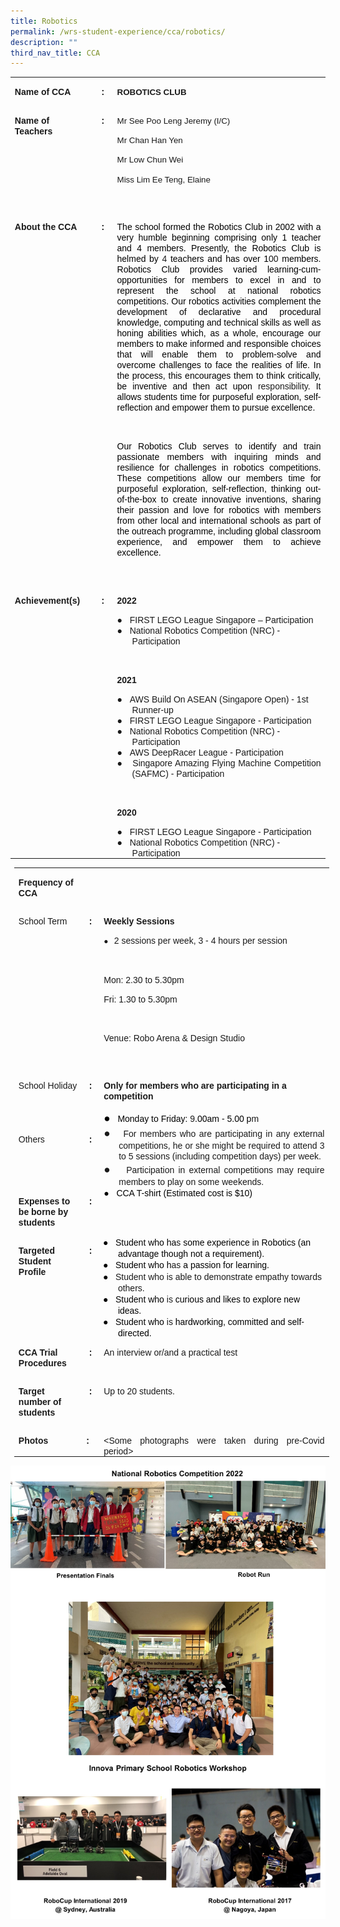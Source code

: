 ```yaml
---
title: Robotics
permalink: /wrs-student-experience/cca/robotics/
description: ""
third_nav_title: CCA
---
```

<table style="margin-left:-.25pt;border-collapse:collapse;mso-table-layout-alt:fixed;
 mso-padding-alt:0in 5.4pt 0in 5.4pt" width="606" cellpadding="0" cellspacing="0" border="0" class="MsoNormalTable"><tbody><tr style="mso-yfti-irow:0;mso-yfti-firstrow:yes"><td style="width:94.5pt;padding:0in 5.4pt 0in 5.4pt" valign="top" width="126"><p class="MsoNormal"><b style="mso-bidi-font-weight:normal"><span style="font-family:&quot;Arial&quot;,sans-serif;mso-fareast-font-family:Arial">Name of CCA</span></b></p></td><td style="width:.25in;padding:0in 5.4pt 0in 5.4pt" valign="top" width="24"><p style="text-align:center" align="center" class="MsoNormal"><b style="mso-bidi-font-weight:normal"><span style="font-family:&quot;Arial&quot;,sans-serif;
  mso-fareast-font-family:Arial">:</span></b></p></td><td style="width:4.75in;padding:0in 5.4pt 0in 5.4pt" valign="top" width="456"><p style="tab-stops:113.45pt" class="MsoNormal"><b style="mso-bidi-font-weight:
  normal"><span style="font-size:10.0pt;line-height:115%;font-family:&quot;Arial&quot;,sans-serif;
  mso-fareast-font-family:Arial">ROBOTICS CLUB</span></b></p></td></tr><tr style="mso-yfti-irow:1"><td style="width:94.5pt;padding:0in 5.4pt 0in 5.4pt" valign="top" width="126"><p class="MsoNormal"><b style="mso-bidi-font-weight:normal"><span style="font-family:&quot;Arial&quot;,sans-serif;mso-fareast-font-family:Arial">Name of Teachers</span></b></p></td><td style="width:.25in;padding:0in 5.4pt 0in 5.4pt" valign="top" width="24"><p style="text-align:center" align="center" class="MsoNormal"><b style="mso-bidi-font-weight:normal"><span style="font-family:&quot;Arial&quot;,sans-serif;
  mso-fareast-font-family:Arial">:</span></b></p></td><td style="width:4.75in;padding:0in 5.4pt 0in 5.4pt" valign="top" width="456"><p class="MsoNormal"><span style="font-size:10.0pt;line-height:115%;font-family:
  &quot;Arial&quot;,sans-serif;mso-fareast-font-family:Arial">Mr See Poo Leng Jeremy (I/C)</span></p><p class="MsoNormal"><span style="font-size:10.0pt;line-height:115%;font-family:
  &quot;Arial&quot;,sans-serif;mso-fareast-font-family:Arial">Mr Chan Han Yen</span></p><p class="MsoNormal"><span style="font-size:10.0pt;line-height:115%;font-family:
  &quot;Arial&quot;,sans-serif;mso-fareast-font-family:Arial">Mr Low Chun Wei</span></p><p class="MsoNormal"><span style="font-size:10.0pt;line-height:115%;font-family:
  &quot;Arial&quot;,sans-serif;mso-fareast-font-family:Arial">Miss Lim Ee Teng, Elaine</span><span style="font-size:8.0pt;line-height:115%;font-family:&quot;Arial&quot;,sans-serif;
  mso-fareast-font-family:Arial"></span></p><p class="MsoNormal"><span style="font-size:10.0pt;line-height:115%;font-family:
  &quot;Arial&quot;,sans-serif;mso-fareast-font-family:Arial">&nbsp;</span></p></td></tr><tr style="mso-yfti-irow:2"><td style="width:94.5pt;padding:0in 5.4pt 0in 5.4pt" valign="top" width="126"><p class="MsoNormal"><b style="mso-bidi-font-weight:normal"><span style="font-family:&quot;Arial&quot;,sans-serif;mso-fareast-font-family:Arial">About the CCA</span></b></p></td><td style="width:.25in;padding:0in 5.4pt 0in 5.4pt" valign="top" width="24"><p style="text-align:center" align="center" class="MsoNormal"><b style="mso-bidi-font-weight:normal"><span style="font-family:&quot;Arial&quot;,sans-serif;
  mso-fareast-font-family:Arial">:</span></b></p></td><td style="width:4.75in;padding:0in 5.4pt 0in 5.4pt" valign="top" width="456"><p style="text-align:justify;border:none;mso-padding-alt:
  31.0pt 31.0pt 31.0pt 31.0pt;mso-border-shadow:yes" class="MsoNormal"><span style="font-family:
  &quot;Arial&quot;,sans-serif;mso-fareast-font-family:Arial;color:black">The school formed the Robotics Club in 2002 with a very humble beginning comprising only 1 teacher and 4 members. Presently, the Robotics Club is helmed by </span><span style="font-family:&quot;Arial&quot;,sans-serif;mso-fareast-font-family:Arial">4<span style="color:black"> teachers and has over 1</span>00<span style="color:black"> members.</span> <span style="color:black">Robotics Club provides varied learning-cum-opportunities for members to excel in and to represent the school at national robotics competitions. Our robotics activities complement the development of declarative and procedural knowledge, computing and technical skills as well as honing abilities which, as a whole, encourage our members to make informed and responsible choices that will enable them to problem-solve and overcome challenges to face the realities of life. In the process, this encourages them to think critically, be inventive and then act upon </span>responsibility<span style="color:black">. It allows students time for purposeful exploration, self-reflection and empower them to pursue excellence.</span></span></p><p style="text-align:justify;border:none;mso-padding-alt:
  31.0pt 31.0pt 31.0pt 31.0pt;mso-border-shadow:yes" class="MsoNormal"><span style="font-family:
  &quot;Arial&quot;,sans-serif;mso-fareast-font-family:Arial;color:black">&nbsp;</span></p><p style="text-align:justify;border:none;mso-padding-alt:
  31.0pt 31.0pt 31.0pt 31.0pt;mso-border-shadow:yes" class="MsoNormal"><span style="font-family:
  &quot;Arial&quot;,sans-serif;mso-fareast-font-family:Arial;color:black">Our Robotics Club serves to identify and train passionate members with inquiring minds and resilience for challenges in robotics competitions. These competitions allow our members time for purposeful exploration, self-reflection, thinking out-of-the-box to create innovative inventions, sharing their passion and love for robotics with members from other local and international schools as part of the outreach programme, including global classroom experience, and empower them to achieve excellence.</span></p><p style="text-align:justify" class="MsoNormal"><span style="font-size:10.0pt;
  line-height:115%;font-family:&quot;Arial&quot;,sans-serif;mso-fareast-font-family:Arial">&nbsp;</span></p></td></tr><tr style="mso-yfti-irow:3;mso-yfti-lastrow:yes"><td style="width:94.5pt;padding:0in 5.4pt 0in 5.4pt" valign="top" width="126"><p class="MsoNormal"><b style="mso-bidi-font-weight:normal"><span style="font-family:&quot;Arial&quot;,sans-serif;mso-fareast-font-family:Arial">Achievement(s)</span></b></p></td><td style="width:.25in;padding:0in 5.4pt 0in 5.4pt" valign="top" width="24"><p style="text-align:center" align="center" class="MsoNormal"><b style="mso-bidi-font-weight:normal"><span style="font-family:&quot;Arial&quot;,sans-serif;
  mso-fareast-font-family:Arial">:</span></b></p></td><td style="width:4.75in;padding:0in 5.4pt 0in 5.4pt" valign="top" width="456"><p style="border:none;mso-padding-alt:31.0pt 31.0pt 31.0pt 31.0pt;
  mso-border-shadow:yes" class="MsoNormal"><b style="mso-bidi-font-weight:normal"><span style="font-family:&quot;Arial&quot;,sans-serif;mso-fareast-font-family:Arial">2022</span></b></p><p style="margin-top:0in;margin-right:0in;margin-bottom:0in;
  margin-left:.25in;text-indent:-.25in;line-height:normal;mso-list:l0 level1 lfo1;
  border:none;mso-padding-alt:31.0pt 31.0pt 31.0pt 31.0pt;mso-border-shadow:
  yes" class="MsoNormal"><span style="font-family:&quot;Arial&quot;,sans-serif;
  mso-fareast-font-family:Arial"><span style="mso-list:Ignore">●<span style="font:7.0pt &quot;Times New Roman&quot;">&nbsp;&nbsp;&nbsp;&nbsp; </span></span></span><span style="font-family:&quot;Arial&quot;,sans-serif;mso-fareast-font-family:Arial">FIRST LEGO League Singapore – Participation</span></p><p style="margin-top:0in;margin-right:0in;margin-bottom:0in;
  margin-left:.25in;text-indent:-.25in;line-height:normal;mso-list:l0 level1 lfo1;
  border:none;mso-padding-alt:31.0pt 31.0pt 31.0pt 31.0pt;mso-border-shadow:
  yes" class="MsoNormal"><span style="font-family:&quot;Arial&quot;,sans-serif;
  mso-fareast-font-family:Arial"><span style="mso-list:Ignore">●<span style="font:7.0pt &quot;Times New Roman&quot;">&nbsp;&nbsp;&nbsp;&nbsp; </span></span></span><span style="font-family:&quot;Arial&quot;,sans-serif;mso-fareast-font-family:Arial">National Robotics Competition (NRC) - Participation</span></p><p style="border:none;mso-padding-alt:31.0pt 31.0pt 31.0pt 31.0pt;
  mso-border-shadow:yes" class="MsoNormal"><span style="font-family:&quot;Arial&quot;,sans-serif;
  mso-fareast-font-family:Arial">&nbsp;</span></p><p style="border:none;mso-padding-alt:31.0pt 31.0pt 31.0pt 31.0pt;
  mso-border-shadow:yes" class="MsoNormal"><b style="mso-bidi-font-weight:normal"><span style="font-family:&quot;Arial&quot;,sans-serif;mso-fareast-font-family:Arial">2021</span></b></p><p style="margin-top:0in;margin-right:0in;margin-bottom:0in;
  margin-left:.25in;text-indent:-.25in;line-height:normal;mso-list:l0 level1 lfo1;
  border:none;mso-padding-alt:31.0pt 31.0pt 31.0pt 31.0pt;mso-border-shadow:
  yes" class="MsoNormal"><span style="font-family:&quot;Arial&quot;,sans-serif;
  mso-fareast-font-family:Arial"><span style="mso-list:Ignore">●<span style="font:7.0pt &quot;Times New Roman&quot;">&nbsp;&nbsp;&nbsp;&nbsp; </span></span></span><span style="font-family:&quot;Arial&quot;,sans-serif;mso-fareast-font-family:Arial">AWS Build On ASEAN (Singapore Open) - 1st Runner-up</span></p><p style="margin-top:0in;margin-right:0in;margin-bottom:0in;
  margin-left:.25in;text-indent:-.25in;line-height:normal;mso-list:l0 level1 lfo1;
  border:none;mso-padding-alt:31.0pt 31.0pt 31.0pt 31.0pt;mso-border-shadow:
  yes" class="MsoNormal"><span style="font-family:&quot;Arial&quot;,sans-serif;
  mso-fareast-font-family:Arial"><span style="mso-list:Ignore">●<span style="font:7.0pt &quot;Times New Roman&quot;">&nbsp;&nbsp;&nbsp;&nbsp; </span></span></span><span style="font-family:&quot;Arial&quot;,sans-serif;mso-fareast-font-family:Arial">FIRST LEGO League Singapore - Participation</span></p><p style="margin-top:0in;margin-right:0in;margin-bottom:0in;
  margin-left:.25in;text-indent:-.25in;line-height:normal;mso-list:l0 level1 lfo1;
  border:none;mso-padding-alt:31.0pt 31.0pt 31.0pt 31.0pt;mso-border-shadow:
  yes" class="MsoNormal"><span style="font-family:&quot;Arial&quot;,sans-serif;
  mso-fareast-font-family:Arial"><span style="mso-list:Ignore">●<span style="font:7.0pt &quot;Times New Roman&quot;">&nbsp;&nbsp;&nbsp;&nbsp; </span></span></span><span style="font-family:&quot;Arial&quot;,sans-serif;mso-fareast-font-family:Arial">National Robotics Competition (NRC) - Participation</span></p><p style="margin-top:0in;margin-right:0in;margin-bottom:0in;
  margin-left:.25in;text-indent:-.25in;line-height:normal;mso-list:l0 level1 lfo1;
  border:none;mso-padding-alt:31.0pt 31.0pt 31.0pt 31.0pt;mso-border-shadow:
  yes" class="MsoNormal"><span style="font-family:&quot;Arial&quot;,sans-serif;
  mso-fareast-font-family:Arial"><span style="mso-list:Ignore">●<span style="font:7.0pt &quot;Times New Roman&quot;">&nbsp;&nbsp;&nbsp;&nbsp; </span></span></span><span style="font-family:&quot;Arial&quot;,sans-serif;mso-fareast-font-family:Arial">AWS DeepRacer League - Participation</span></p><p style="margin-top:0in;margin-right:0in;margin-bottom:0in;
  margin-left:.25in;text-align:justify;text-indent:-.25in;line-height:normal;
  mso-list:l0 level1 lfo1;border:none;mso-padding-alt:31.0pt 31.0pt 31.0pt 31.0pt;
  mso-border-shadow:yes" class="MsoNormal"><span style="font-family:&quot;Arial&quot;,sans-serif;
  mso-fareast-font-family:Arial"><span style="mso-list:Ignore">●<span style="font:7.0pt &quot;Times New Roman&quot;">&nbsp;&nbsp;&nbsp;&nbsp; </span></span></span><span style="font-family:&quot;Arial&quot;,sans-serif;mso-fareast-font-family:Arial">Singapore Amazing Flying Machine Competition (SAFMC) - Participation</span></p><p style="border:none;mso-padding-alt:31.0pt 31.0pt 31.0pt 31.0pt;
  mso-border-shadow:yes" class="MsoNormal"><span style="font-family:&quot;Arial&quot;,sans-serif;
  mso-fareast-font-family:Arial">&nbsp;</span></p><p class="MsoNormal"><b style="mso-bidi-font-weight:normal"><span style="font-family:&quot;Arial&quot;,sans-serif;mso-fareast-font-family:Arial">2020</span></b></p><p style="margin-top:0in;margin-right:0in;margin-bottom:0in;
  margin-left:.25in;text-indent:-.25in;line-height:normal;mso-list:l1 level1 lfo2;
  border:none;mso-padding-alt:31.0pt 31.0pt 31.0pt 31.0pt;mso-border-shadow:
  yes" class="MsoNormal"><span style="font-family:&quot;Arial&quot;,sans-serif;
  mso-fareast-font-family:Arial"><span style="mso-list:Ignore">●<span style="font:7.0pt &quot;Times New Roman&quot;">&nbsp;&nbsp;&nbsp;&nbsp; </span></span></span><span style="font-family:&quot;Arial&quot;,sans-serif;mso-fareast-font-family:Arial">FIRST LEGO League Singapore - Participation</span></p><p style="margin-top:0in;margin-right:0in;margin-bottom:0in;
  margin-left:.25in;text-indent:-.25in;line-height:normal;mso-list:l1 level1 lfo2;
  border:none;mso-padding-alt:31.0pt 31.0pt 31.0pt 31.0pt;mso-border-shadow:
  yes" class="MsoNormal"><span style="font-family:&quot;Arial&quot;,sans-serif;
  mso-fareast-font-family:Arial"><span style="mso-list:Ignore">●<span style="font:7.0pt &quot;Times New Roman&quot;">&nbsp;&nbsp;&nbsp;&nbsp; </span></span></span><span style="font-family:&quot;Arial&quot;,sans-serif;mso-fareast-font-family:Arial">National Robotics Competition (NRC) - Participation</span></p></td></tr></tbody></table>

<table style="margin-left:4.25pt;border-collapse:collapse;mso-table-layout-alt:fixed;
 mso-padding-alt:0in 5.4pt 0in 5.4pt" width="594" cellpadding="0" cellspacing="0" border="0" class="MsoNormalTable"><tbody><tr style="mso-yfti-irow:0;mso-yfti-firstrow:yes"><td style="width:76.75pt;padding:0in 5.4pt 0in 5.4pt" valign="top" width="102"><p class="MsoNormal"><b style="mso-bidi-font-weight:normal"><span style="font-family:&quot;Arial&quot;,sans-serif;mso-fareast-font-family:Arial">Frequency of CCA</span></b><span style="font-family:&quot;Arial&quot;,sans-serif;mso-fareast-font-family:
  Arial"></span></p></td><td style="width:13.5pt;padding:0in 5.4pt 0in 5.4pt" valign="top" width="18"><p style="text-align:center" align="center" class="MsoNormal"><span style="font-family:&quot;Arial&quot;,sans-serif;mso-fareast-font-family:Arial">&nbsp;</span></p></td><td style="width:355.25pt;padding:0in 5.4pt 0in 5.4pt" valign="top" width="474"><p class="MsoNormal"><span style="font-family:&quot;Arial&quot;,sans-serif;mso-fareast-font-family:
  Arial;color:#0070C0">&nbsp;</span></p></td></tr><tr style="mso-yfti-irow:1"><td style="width:76.75pt;padding:0in 5.4pt 0in 5.4pt" valign="top" width="102"><p class="MsoNormal"><span style="font-family:&quot;Arial&quot;,sans-serif;mso-fareast-font-family:
  Arial">School Term</span></p></td><td style="width:13.5pt;padding:0in 5.4pt 0in 5.4pt" valign="top" width="18"><p style="text-align:center" align="center" class="MsoNormal"><b style="mso-bidi-font-weight:normal"><span style="font-family:&quot;Arial&quot;,sans-serif;
  mso-fareast-font-family:Arial">:</span></b></p></td><td style="width:355.25pt;padding:0in 5.4pt 0in 5.4pt" valign="top" width="474"><p class="MsoNormal"><b style="mso-bidi-font-weight:normal"><span style="font-family:&quot;Arial&quot;,sans-serif;mso-fareast-font-family:Arial">Weekly Sessions</span></b><span style="font-family:&quot;Arial&quot;,sans-serif;mso-fareast-font-family:
  Arial"></span></p><p style="margin-top:0in;margin-right:0in;margin-bottom:0in;
  margin-left:13.5pt;text-indent:-13.5pt;line-height:normal;mso-list:l1 level1 lfo3" class="MsoNormal"><span style="font-size:9.0pt;font-family:&quot;Noto Sans&quot;,sans-serif;mso-fareast-font-family:
  &quot;Noto Sans&quot;"><span style="mso-list:Ignore">●<span style="font:7.0pt &quot;Times New Roman&quot;">&nbsp;&nbsp;&nbsp; </span></span></span><span style="font-family:&quot;Arial&quot;,sans-serif;
  mso-fareast-font-family:Arial">2 sessions per week, 3 - 4 hours per session<span style="mso-spacerun:yes">&nbsp;&nbsp;</span></span></p><p class="MsoNormal"><span style="font-family:&quot;Arial&quot;,sans-serif;mso-fareast-font-family:
  Arial">&nbsp;</span></p><p class="MsoNormal"><span style="font-family:&quot;Arial&quot;,sans-serif;mso-fareast-font-family:
  Arial">Mon: 2.30 to 5.30pm</span></p><p class="MsoNormal"><span style="font-family:&quot;Arial&quot;,sans-serif;mso-fareast-font-family:
  Arial">Fri: 1.30 to 5.30pm</span></p><p class="MsoNormal"><span style="font-family:&quot;Arial&quot;,sans-serif;mso-fareast-font-family:
  Arial">&nbsp;</span></p><p class="MsoNormal"><span style="font-family:&quot;Arial&quot;,sans-serif;mso-fareast-font-family:
  Arial">Venue: Robo Arena &amp; Design Studio</span></p><p style="border:none;mso-padding-alt:31.0pt 31.0pt 31.0pt 31.0pt;
  mso-border-shadow:yes" class="MsoNormal"><span style="font-family:&quot;Arial&quot;,sans-serif;
  mso-fareast-font-family:Arial">&nbsp;</span></p></td></tr><tr style="mso-yfti-irow:2"><td style="width:76.75pt;padding:0in 5.4pt 0in 5.4pt" valign="top" width="102"><p class="MsoNormal"><span style="font-family:&quot;Arial&quot;,sans-serif;mso-fareast-font-family:
  Arial">School Holiday</span></p></td><td style="width:13.5pt;padding:0in 5.4pt 0in 5.4pt" valign="top" width="18"><p style="text-align:center" align="center" class="MsoNormal"><b style="mso-bidi-font-weight:normal"><span style="font-family:&quot;Arial&quot;,sans-serif;
  mso-fareast-font-family:Arial">:</span></b></p></td><td style="width:355.25pt;padding:0in 5.4pt 0in 5.4pt" valign="top" width="474"><p class="MsoNormal"><b style="mso-bidi-font-weight:normal"><span style="font-family:&quot;Arial&quot;,sans-serif;mso-fareast-font-family:Arial">Only for members who are participating in a competition</span></b><u><span style="font-family:&quot;Arial&quot;,sans-serif;mso-fareast-font-family:Arial"></span></u><span style="font-family:&quot;Arial&quot;,sans-serif;mso-fareast-font-family:Arial"></span></p><p style="margin-top:0in;margin-right:0in;margin-bottom:0in;
  margin-left:.25in;text-indent:-.25in;line-height:normal;mso-list:l3 level1 lfo4;
  border:none;mso-padding-alt:31.0pt 31.0pt 31.0pt 31.0pt;mso-border-shadow:
  yes" class="MsoNormal"><span style="font-size:13.0pt;font-family:&quot;Noto Sans&quot;,sans-serif;
  mso-fareast-font-family:&quot;Noto Sans&quot;;color:black"><span style="mso-list:Ignore">●<span style="font:7.0pt &quot;Times New Roman&quot;">&nbsp;&nbsp;&nbsp;&nbsp; </span></span></span><span style="font-family:&quot;Arial&quot;,sans-serif;mso-fareast-font-family:Arial;
  color:black">Monday to Friday: </span><span style="font-family:&quot;Arial&quot;,sans-serif;
  mso-fareast-font-family:Arial">9<span style="color:black">.00am - 5.00 p</span>m<span style="color:black"></span></span></p></td></tr><tr style="mso-yfti-irow:3"><td style="width:76.75pt;padding:0in 5.4pt 0in 5.4pt" valign="top" width="102"><p class="MsoNormal"><span style="font-family:&quot;Arial&quot;,sans-serif;mso-fareast-font-family:
  Arial">Others</span></p></td><td style="width:13.5pt;padding:0in 5.4pt 0in 5.4pt" valign="top" width="18"><p style="text-align:center" align="center" class="MsoNormal"><b style="mso-bidi-font-weight:normal"><span style="font-family:&quot;Arial&quot;,sans-serif;
  mso-fareast-font-family:Arial">:</span></b></p></td><td style="width:355.25pt;padding:0in 5.4pt 0in 5.4pt" valign="top" width="474"><p style="margin-top:0in;margin-right:0in;margin-bottom:0in;
  margin-left:.25in;text-align:justify;text-indent:-.25in;line-height:normal;
  mso-list:l3 level1 lfo4" class="MsoNormal"><span style="font-size:13.0pt;
  font-family:&quot;Noto Sans&quot;,sans-serif;mso-fareast-font-family:&quot;Noto Sans&quot;"><span style="mso-list:Ignore">●<span style="font:7.0pt &quot;Times New Roman&quot;">&nbsp;&nbsp;&nbsp;&nbsp; </span></span></span><span style="font-family:&quot;Arial&quot;,sans-serif;
  mso-fareast-font-family:Arial">For members who are participating in any external competitions, he or she might be required to attend 3 to 5 sessions (including competition days) per week.</span></p><p style="margin-top:0in;margin-right:0in;margin-bottom:0in;
  margin-left:.25in;text-align:justify;text-indent:-.25in;line-height:normal;
  mso-list:l3 level1 lfo4" class="MsoNormal"><span style="font-size:13.0pt;
  font-family:&quot;Noto Sans&quot;,sans-serif;mso-fareast-font-family:&quot;Noto Sans&quot;"><span style="mso-list:Ignore">●<span style="font:7.0pt &quot;Times New Roman&quot;">&nbsp;&nbsp;&nbsp;&nbsp; </span></span></span><span style="font-family:&quot;Arial&quot;,sans-serif;
  mso-fareast-font-family:Arial">Participation in external competitions may require members to play on some weekends.</span></p></td></tr><tr style="mso-yfti-irow:4"><td style="width:76.75pt;padding:0in 5.4pt 0in 5.4pt" valign="top" width="102"><p class="MsoNormal"><b style="mso-bidi-font-weight:normal"><span style="font-family:&quot;Arial&quot;,sans-serif;mso-fareast-font-family:Arial">Expenses to be borne by students</span></b></p></td><td style="width:13.5pt;padding:0in 5.4pt 0in 5.4pt" valign="top" width="18"><p style="text-align:center" align="center" class="MsoNormal"><b style="mso-bidi-font-weight:normal"><span style="font-family:&quot;Arial&quot;,sans-serif;
  mso-fareast-font-family:Arial">:</span></b></p><p style="text-align:center" align="center" class="MsoNormal"><b style="mso-bidi-font-weight:normal"><span style="font-family:&quot;Arial&quot;,sans-serif;
  mso-fareast-font-family:Arial">&nbsp;</span></b></p></td><td style="width:355.25pt;padding:0in 5.4pt 0in 5.4pt" valign="top" width="474"><p style="margin-top:0in;margin-right:0in;margin-bottom:0in;
  margin-left:17.85pt;text-indent:-17.85pt;line-height:normal;mso-list:l2 level1 lfo1;
  border:none;mso-padding-alt:31.0pt 31.0pt 31.0pt 31.0pt;mso-border-shadow:
  yes" class="MsoNormal"><span style="font-family:&quot;Noto Sans&quot;,sans-serif;
  mso-fareast-font-family:&quot;Noto Sans&quot;;color:black"><span style="mso-list:Ignore">●<span style="font:7.0pt &quot;Times New Roman&quot;">&nbsp;&nbsp;&nbsp;&nbsp; </span></span></span><span style="font-family:&quot;Arial&quot;,sans-serif;mso-fareast-font-family:Arial;
  color:black">CCA T-shirt (Estimated cost is $10)</span></p></td></tr><tr style="mso-yfti-irow:5"><td style="width:76.75pt;padding:0in 5.4pt 0in 5.4pt" valign="top" width="102"><p class="MsoNormal"><b style="mso-bidi-font-weight:normal"><span style="font-family:&quot;Arial&quot;,sans-serif;mso-fareast-font-family:Arial">Targeted Student Profile</span></b></p><p class="MsoNormal"><b style="mso-bidi-font-weight:normal"><span style="font-family:&quot;Arial&quot;,sans-serif;mso-fareast-font-family:Arial">&nbsp;</span></b></p></td><td style="width:13.5pt;padding:0in 5.4pt 0in 5.4pt" valign="top" width="18"><p style="text-align:center" align="center" class="MsoNormal"><b style="mso-bidi-font-weight:normal"><span style="font-family:&quot;Arial&quot;,sans-serif;
  mso-fareast-font-family:Arial">:</span></b></p><p style="text-align:center" align="center" class="MsoNormal"><b style="mso-bidi-font-weight:normal"><span style="font-family:&quot;Arial&quot;,sans-serif;
  mso-fareast-font-family:Arial">&nbsp;</span></b></p></td><td style="width:355.25pt;padding:0in 5.4pt 0in 5.4pt" valign="top" width="474"><p style="margin-top:0in;margin-right:0in;margin-bottom:0in;
  margin-left:17.0pt;text-indent:-.25in;line-height:normal;mso-list:l0 level1 lfo2;
  border:none;mso-padding-alt:31.0pt 31.0pt 31.0pt 31.0pt;mso-border-shadow:
  yes" class="MsoNormal"><span style="font-family:&quot;Noto Sans&quot;,sans-serif;
  mso-fareast-font-family:&quot;Noto Sans&quot;;color:black"><span style="mso-list:Ignore">●<span style="font:7.0pt &quot;Times New Roman&quot;">&nbsp;&nbsp;&nbsp;&nbsp; </span></span></span><span style="font-family:&quot;Arial&quot;,sans-serif;mso-fareast-font-family:Arial;
  color:black">Student who ha</span><span style="font-family:&quot;Arial&quot;,sans-serif;
  mso-fareast-font-family:Arial">s <span style="color:black">some experience in Robotics (an advantage though not a requirement).</span></span></p><p style="margin-top:0in;margin-right:0in;margin-bottom:0in;
  margin-left:17.0pt;text-indent:-.25in;line-height:normal;mso-list:l0 level1 lfo2;
  border:none;mso-padding-alt:31.0pt 31.0pt 31.0pt 31.0pt;mso-border-shadow:
  yes" class="MsoNormal"><span style="font-family:&quot;Noto Sans&quot;,sans-serif;
  mso-fareast-font-family:&quot;Noto Sans&quot;;color:black"><span style="mso-list:Ignore">●<span style="font:7.0pt &quot;Times New Roman&quot;">&nbsp;&nbsp;&nbsp;&nbsp; </span></span></span><span style="font-family:&quot;Arial&quot;,sans-serif;mso-fareast-font-family:Arial;
  color:black">Student who h</span><span style="font-family:&quot;Arial&quot;,sans-serif;
  mso-fareast-font-family:Arial">as <span style="color:black">a passion for learning.</span></span></p><p style="margin-top:0in;margin-right:0in;margin-bottom:0in;
  margin-left:17.0pt;text-indent:-.25in;line-height:normal;mso-list:l0 level1 lfo2;
  border:none;mso-padding-alt:31.0pt 31.0pt 31.0pt 31.0pt;mso-border-shadow:
  yes" class="MsoNormal"><span style="font-family:&quot;Noto Sans&quot;,sans-serif;
  mso-fareast-font-family:&quot;Noto Sans&quot;;color:black"><span style="mso-list:Ignore">●<span style="font:7.0pt &quot;Times New Roman&quot;">&nbsp;&nbsp;&nbsp;&nbsp; </span></span></span><span style="font-family:&quot;Arial&quot;,sans-serif;mso-fareast-font-family:Arial">Student who is able to demonstrate empathy towards others.</span></p><p style="margin-top:0in;margin-right:0in;margin-bottom:0in;
  margin-left:17.0pt;text-indent:-.25in;line-height:normal;mso-list:l0 level1 lfo2;
  border:none;mso-padding-alt:31.0pt 31.0pt 31.0pt 31.0pt;mso-border-shadow:
  yes" class="MsoNormal"><span style="font-family:&quot;Noto Sans&quot;,sans-serif;
  mso-fareast-font-family:&quot;Noto Sans&quot;;color:black"><span style="mso-list:Ignore">●<span style="font:7.0pt &quot;Times New Roman&quot;">&nbsp;&nbsp;&nbsp;&nbsp; </span></span></span><span style="font-family:&quot;Arial&quot;,sans-serif;mso-fareast-font-family:Arial;
  color:black">Student</span><span style="font-family:&quot;Arial&quot;,sans-serif;
  mso-fareast-font-family:Arial"> <span style="color:black">who </span>is<span style="color:black"> curious and likes to explore new ideas.</span></span></p><p style="margin-top:0in;margin-right:0in;margin-bottom:0in;
  margin-left:17.0pt;text-indent:-.25in;line-height:normal;mso-list:l0 level1 lfo2;
  border:none;mso-padding-alt:31.0pt 31.0pt 31.0pt 31.0pt;mso-border-shadow:
  yes" class="MsoNormal"><span style="font-family:&quot;Noto Sans&quot;,sans-serif;
  mso-fareast-font-family:&quot;Noto Sans&quot;;color:black"><span style="mso-list:Ignore">●<span style="font:7.0pt &quot;Times New Roman&quot;">&nbsp;&nbsp;&nbsp;&nbsp; </span></span></span><span style="font-family:&quot;Arial&quot;,sans-serif;mso-fareast-font-family:Arial;
  color:black">Student who </span><span style="font-family:&quot;Arial&quot;,sans-serif;
  mso-fareast-font-family:Arial">is<span style="color:black"> hardworking, committed and self-directed.</span></span></p></td></tr><tr style="mso-yfti-irow:6"><td style="width:76.75pt;padding:0in 5.4pt 0in 5.4pt" valign="top" width="102"><p class="MsoNormal"><b style="mso-bidi-font-weight:normal"><span style="font-family:&quot;Arial&quot;,sans-serif;mso-fareast-font-family:Arial">CCA Trial Procedures</span></b></p></td><td style="width:13.5pt;padding:0in 5.4pt 0in 5.4pt" valign="top" width="18"><p style="text-align:center" align="center" class="MsoNormal"><b style="mso-bidi-font-weight:normal"><span style="font-family:&quot;Arial&quot;,sans-serif;
  mso-fareast-font-family:Arial">:</span></b></p></td><td style="width:355.25pt;padding:0in 5.4pt 0in 5.4pt" valign="top" width="474"><p style="text-align:justify" class="MsoNormal"><span style="font-family:&quot;Arial&quot;,sans-serif;
  mso-fareast-font-family:Arial">An interview or/and a practical test</span></p></td></tr><tr style="mso-yfti-irow:7"><td style="width:76.75pt;padding:0in 5.4pt 0in 5.4pt" valign="top" width="102"><p class="MsoNormal"><b style="mso-bidi-font-weight:normal"><span style="font-family:&quot;Arial&quot;,sans-serif;mso-fareast-font-family:Arial">Target number of students</span></b></p></td><td style="width:13.5pt;padding:0in 5.4pt 0in 5.4pt" valign="top" width="18"><p style="text-align:center" align="center" class="MsoNormal"><b style="mso-bidi-font-weight:normal"><span style="font-family:&quot;Arial&quot;,sans-serif;
  mso-fareast-font-family:Arial">:</span></b></p></td><td style="width:355.25pt;padding:0in 5.4pt 0in 5.4pt" valign="top" width="474"><p class="MsoNormal"><span style="font-family:&quot;Arial&quot;,sans-serif;mso-fareast-font-family:
  Arial">Up to 20 students.</span></p></td></tr><tr style="mso-yfti-irow:8;mso-yfti-lastrow:yes;height:25.35pt"><td style="width:76.75pt;padding:0in 5.4pt 0in 5.4pt;
  height:25.35pt" valign="top" width="102"><p class="MsoNormal"><b style="mso-bidi-font-weight:normal"><span style="font-family:&quot;Arial&quot;,sans-serif;mso-fareast-font-family:Arial">Photos</span></b></p></td><td style="width:13.5pt;padding:0in 5.4pt 0in 5.4pt;
  height:25.35pt" valign="top" width="18"><p class="MsoNormal"><b style="mso-bidi-font-weight:normal"><span style="font-family:&quot;Arial&quot;,sans-serif;mso-fareast-font-family:Arial">:</span></b></p></td><td style="width:355.25pt;padding:0in 5.4pt 0in 5.4pt;
  height:25.35pt" valign="top" width="474"><p style="margin-bottom:0in;text-align:justify;line-height:
  normal" class="MsoNormal"><span style="font-family:&quot;Arial&quot;,sans-serif;mso-fareast-font-family:
  Arial">&lt;Some photographs were taken during pre-Covid period&gt;</span></p></td></tr></tbody></table>

![](/images/ROBO.jpg)